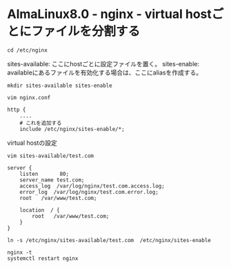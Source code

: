 # AlmaLinux8.0 - nginx -  virtual hostごとにファイルを分割する

``` 
cd /etc/nginx
```

sites-available: ここにhostごとに設定ファイルを置く。
sites-enable: availableにあるファイルを有効化する場合は、ここにaliasを作成する。
``` 
mkdir sites-available sites-enable
``` 

``` 
vim nginx.conf
```

``` 
http {
    ....
    # これを追加する
    include /etc/nginx/sites-enable/*;
```

virtual hostの設定
``` 
vim sites-available/test.com
```

``` 
server {
    listen       80;
    server_name test.com;
    access_log  /var/log/nginx/test.com.access.log;
    error_log  /var/log/nginx/test.com.error.log;
    root   /var/www/test.com; 
    
    location  / {
        root   /var/www/test.com;
    }
}
``` 

``` 
ln -s /etc/nginx/sites-available/test.com  /etc/nginx/sites-enable
```

``` 
nginx -t
systemctl restart nginx
```
